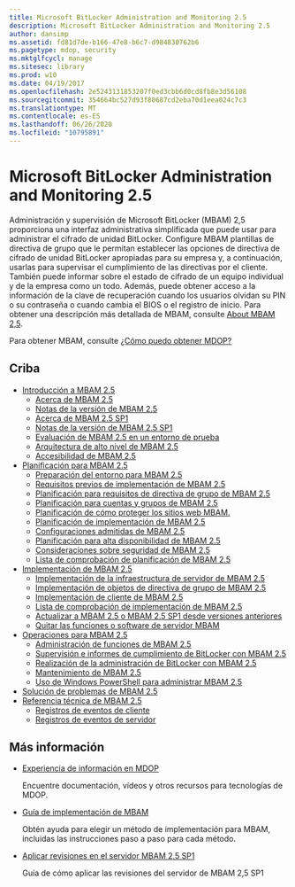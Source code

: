 ```yaml
---
title: Microsoft BitLocker Administration and Monitoring 2.5
description: Microsoft BitLocker Administration and Monitoring 2.5
author: dansimp
ms.assetid: fd81d7de-b166-47e8-b6c7-d984830762b6
ms.pagetype: mdop, security
ms.mktglfcycl: manage
ms.sitesec: library
ms.prod: w10
ms.date: 04/19/2017
ms.openlocfilehash: 2e5243131853207f0ed3cbb6d0cd8fb8e3d56108
ms.sourcegitcommit: 354664bc527d93f80687cd2eba70d1eea024c7c3
ms.translationtype: MT
ms.contentlocale: es-ES
ms.lasthandoff: 06/26/2020
ms.locfileid: "10795891"
---
```

# Microsoft BitLocker Administration and Monitoring 2.5

Administración y supervisión de Microsoft BitLocker (MBAM) 2,5 proporciona una interfaz administrativa simplificada que puede usar para administrar el cifrado de unidad BitLocker. Configure MBAM plantillas de directiva de grupo que le permitan establecer las opciones de directiva de cifrado de unidad BitLocker apropiadas para su empresa y, a continuación, usarlas para supervisar el cumplimiento de las directivas por el cliente. También puede informar sobre el estado de cifrado de un equipo individual y de la empresa como un todo. Además, puede obtener acceso a la información de la clave de recuperación cuando los usuarios olvidan su PIN o su contraseña o cuando cambia el BIOS o el registro de inicio. Para obtener una descripción más detallada de MBAM, consulte [About MBAM 2,5](about-mbam-25.md).

Para obtener MBAM, consulte [¿Cómo puedo obtener MDOP?](https://docs.microsoft.com/microsoft-desktop-optimization-pack/index#how-to-get-mdop)

## Criba

- <a href="" id="getting-started-with-mbam-2-5"></a>[Introducción a MBAM 2.5](getting-started-with-mbam-25.md)
  - [Acerca de MBAM 2.5](about-mbam-25.md)
  - [Notas de la versión de MBAM 2.5](release-notes-for-mbam-25.md)
  - [Acerca de MBAM 2.5 SP1](about-mbam-25-sp1.md)
  - [Notas de la versión de MBAM 2.5 SP1](release-notes-for-mbam-25-sp1.md)
  - [Evaluación de MBAM 2.5 en un entorno de prueba](evaluating-mbam-25-in-a-test-environment.md)
  - [Arquitectura de alto nivel de MBAM 2.5](high-level-architecture-for-mbam-25.md)
  - [Accesibilidad de MBAM 2.5](accessibility-for-mbam-25.md)
- <a href="" id="planning-for-mbam-2-5"></a>[Planificación para MBAM 2.5](planning-for-mbam-25.md)
  - [Preparación del entorno para MBAM 2.5](preparing-your-environment-for-mbam-25.md)
  - [Requisitos previos de implementación de MBAM 2.5](mbam-25-deployment-prerequisites.md)
  - [Planificación para requisitos de directiva de grupo de MBAM 2.5](planning-for-mbam-25-group-policy-requirements.md)
  - [Planificación para cuentas y grupos de MBAM 2.5](planning-for-mbam-25-groups-and-accounts.md)
  - [Planificación de cómo proteger los sitios web MBAM.](planning-how-to-secure-the-mbam-websites.md)
  - [Planificación de implementación de MBAM 2.5](planning-to-deploy-mbam-25.md)
  - [Configuraciones admitidas de MBAM 2.5](mbam-25-supported-configurations.md)
  - [Planificación para alta disponibilidad de MBAM 2.5](planning-for-mbam-25-high-availability.md)
  - [Consideraciones sobre seguridad de MBAM 2.5](mbam-25-security-considerations.md)
  - [Lista de comprobación de planificación de MBAM 2.5](mbam-25-planning-checklist.md)
- <a href="" id="deploying-mbam-2-5"></a>[Implementación de MBAM 2.5](deploying-mbam-25.md)
  - [Implementación de la infraestructura de servidor de MBAM 2.5](deploying-the-mbam-25-server-infrastructure.md)
  - [Implementación de objetos de directiva de grupo de MBAM 2.5](deploying-mbam-25-group-policy-objects.md)
  - [Implementación de cliente de MBAM 2.5](deploying-the-mbam-25-client.md)
  - [Lista de comprobación de implementación de MBAM 2.5](mbam-25-deployment-checklist.md)
  - [Actualizar a MBAM 2.5 o MBAM 2.5 SP1 desde versiones anteriores](upgrading-to-mbam-25-or-mbam-25-sp1-from-previous-versions.md)
  - [Quitar las funciones o software de servidor MBAM](removing-mbam-server-features-or-software.md)
- <a href="" id="operations-for-mbam-2-5"></a>[Operaciones para MBAM 2.5](operations-for-mbam-25.md)
  - [Administración de funciones de MBAM 2.5](administering-mbam-25-features.md)
  - [Supervisión e informes de cumplimiento de BitLocker con MBAM 2.5](monitoring-and-reporting-bitlocker-compliance-with-mbam-25.md)
  - [Realización de la administración de BitLocker con MBAM 2.5](performing-bitlocker-management-with-mbam-25.md)
  - [Mantenimiento de MBAM 2.5](maintaining-mbam-25.md)
  - [Uso de Windows PowerShell para administrar MBAM 2.5](using-windows-powershell-to-administer-mbam-25.md)
- <a href="" id="troubleshooting-mbam-2-5"></a>[Solución de problemas de MBAM 2.5](troubleshooting-mbam-25.md)
- <a href="" id="technical-reference-for-mbam-2-5"></a>[Referencia técnica de MBAM 2.5](technical-reference-for-mbam-25.md)
  - [Registros de eventos de cliente](client-event-logs.md)
  - [Registros de eventos de servidor](server-event-logs.md)

## Más información

- [Experiencia de información en MDOP](index.md)

  Encuentre documentación, vídeos y otros recursos para tecnologías de MDOP.

- [Guía de implementación de MBAM](https://www.microsoft.com/download/details.aspx?id=38398)

  Obtén ayuda para elegir un método de implementación para MBAM, incluidas las instrucciones paso a paso para cada método.
    
- [Aplicar revisiones en el servidor MBAM 2,5 SP1](apply-hotfix-for-mbam-25-sp1.md)

  Guía de cómo aplicar las revisiones del servidor de MBAM 2,5 SP1
